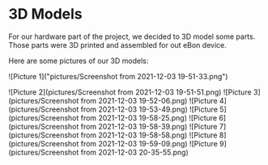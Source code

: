 # 3D Models 

For our hardware part of the project, we decided to 3D model some parts. Those parts were 3D printed and assembled for out eBon device.

Here are some pictures of our 3D models:

![Picture 1]("pictures/Screenshot from 2021-12-03 19-51-33.png")

![Picture 2](pictures/Screenshot from 2021-12-03 19-51-51.png)
![Picture 3](pictures/Screenshot from 2021-12-03 19-52-06.png)
![Picture 4](pictures/Screenshot from 2021-12-03 19-53-49.png)
![Picture 5](pictures/Screenshot from 2021-12-03 19-58-25.png)
![Picture 6](pictures/Screenshot from 2021-12-03 19-58-39.png)
![Picture 7](pictures/Screenshot from 2021-12-03 19-58-58.png)
![Picture 8](pictures/Screenshot from 2021-12-03 19-59-09.png)
![Picture 9](pictures/Screenshot from 2021-12-03 20-35-55.png)
